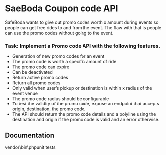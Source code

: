# SaeBoda Coupon code API

SafeBoda wants to give out promo codes worth x amount during events so people can get
free rides to and from the event. The flaw with that is people can use the promo codes without
going to the event.

### Task: Implement a Promo code API with the following features.
* Generation of new promo codes for an event
* The promo code is worth a specific amount of ride
* The promo code can expire
* Can be deactivated
* Return active promo codes
* Return all promo codes
* Only valid when user’s pickup or destination is within x radius of the event venue
* The promo code radius should be configurable
* To test the validity of the promo code, expose an endpoint that accepts origin, destination, the promo code.
* The API should return the promo code details and a polyline using the destination and origin if the promo code is valid and an error otherwise.

## Documentation
vendor\bin\phpunit tests